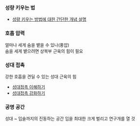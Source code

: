 ### 성량 키우는 법
- [성량 키우는 방법에 대한 간단한 개념 설명](https://www.youtube.com/watch?v=wZRkZKTjh74)

### 호흡 압력
얼마나 세게 숨을 뱉을 수 있나(풍압)  
숨을 세게 뱉으려면 상복부 근육의 힘이 필요

### 성대 접촉
강한 호흡을 견딜 수 있는 성대 근육의 힘  
- [성대접촉 이해하기](https://www.youtube.com/watch?v=nxjdWzvY-Jo)
- [성대접촉 강화하기](https://www.youtube.com/watch?v=LhBxLmOEoVU)

### 공명 공간
성대 ~ 입술까지의 진동하는 공간
입을 최대한 크게 벌리고 연구개를 열 것
